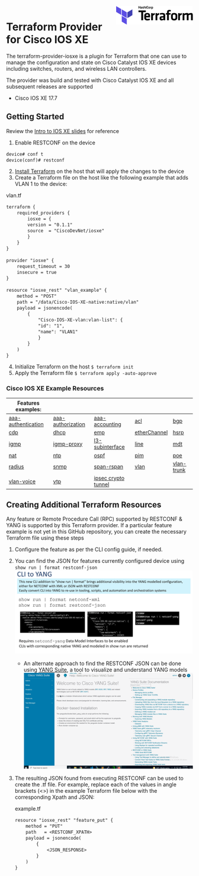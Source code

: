 <a href="https://terraform.io">
    <img src=".github/terraform_logo.svg" alt="Terraform logo" title="Terraform" align="right" height="50" />
</a>

# Terraform Provider for Cisco IOS XE

The terraform-provider-iosxe is a plugin for Terraform that one can use to manage the configuration and state on Cisco Catalyst IOS XE devices including switches, routers, and wireless LAN controllers.

The provider was build and tested with Cisco Catalyst IOS XE and all subsequent releases are supported
- Cisco IOS XE 17.7

## Getting Started
Review the [Intro to IOS XE slides](docs/resources/intro_to_terraform_video.pdf) for reference
1. Enable RESTCONF on the device
```
device# conf t
device(conf)# restconf
```
2. [Install Terraform](https://learn.hashicorp.com/tutorials/terraform/install-cli) on the host that will apply the changes to the device
3. Create a Terraform file on the host like the following example that adds VLAN 1 to the device:

vlan.tf
```
terraform {
    required_providers {
        iosxe = {
        version = "0.1.1"
        source  = "CiscoDevNet/iosxe"
        }
    }
}

provider "iosxe" {
    request_timeout = 30
    insecure = true
}

resource "iosxe_rest" "vlan_example" {
    method = "POST"
    path = "/data/Cisco-IOS-XE-native:native/vlan"
    payload = jsonencode(
        {
            "Cisco-IOS-XE-vlan:vlan-list": {
            "id": "1",
            "name": "VLAN1"
            }
        }
    )
}
```
4. Initialize Terraform on the host `$ terraform init`
5. Apply the Terraform file `$ terraform apply -auto-approve`


### Cisco IOS XE Example Resources 

| Features examples: |  |  |  |  | 
| ---- | ---- |---- |---- |---- |
| [aaa-authentication](./examples/examples_tf/aaa-authentication.tf)  | [aaa-authorization](./examples/examples_tf/aaa-authorization.tf)  | [aaa-accounting](./examples/examples_tf/aaa-accounting.tf)  | [acl](./examples/examples_tf/acl.tf)  | [bgp](./examples/examples_tf/bgp.tf)  |
| [cdp](./examples/examples_tf/cdp.tf)  | [dhcp](./examples/examples_tf/dhcp.tf)  | [emp](./examples/examples_tf/emp.tf)  | [etherChannel](./examples/examples_tf/etherChannel.tf)  | [hsrp](./examples/examples_tf/hsrp.tf)  
| [igmp](./examples/examples_tf/igmp.tf)  | [igmp-proxy](./examples/examples_tf/igmp-proxy.tf)  | [l3-subinterface](./examples/examples_tf/l3-subinterface.tf)  | [line](./examples/examples_tf/line.tf)  | [mdt](./examples/examples_tf/mdt.tf)  |
| [nat](./examples/examples_tf/nat.tf)  | [ntp](./examples/examples_tf/ntp.tf)  | [ospf](./examples/examples_tf/ospf.tf)  | [pim](./examples/examples_tf/pim.tf)  | [poe](./examples/examples_tf/poe.tf)  | 
| [radius](./examples/examples_tf/radius.tf)  | [snmp](./examples/examples_tf/snmp.tf)  | [span-rspan](./examples/examples_tf/span-rspan.tf)  | [vlan](./examples/examples_tf/vlan.tf)  | [vlan-trunk](./examples/examples_tf/vlan-trunk.tf)  | 
| [vlan-voice](./examples/examples_tf/vlan-voice.tf)  | [vtp](./examples/examples_tf/vtp.tf) | [ipsec crypto tunnel](./examples/examples_tf/crypto-tunnel.tf) |

## Creating Additional Terraform Resources
Any feature or Remote Procedure Call (RPC) supported by RESTCONF & YANG is supported by this Terraform provider. If a particular feature example is not yet in this GitHub repository, you can create the necessary Terraform file using these steps
1.	Configure the feature as per the CLI config guide, if needed.
1.	You can find the JSON for features currently configured device using `show run | format restconf-json` ![](cli2yang.png)
    -	An alternate approach to find the RESTCONF JSON can be done using [YANG Suite](https://github.com/CiscoDevNet/yangsuite), a tool to visualize and understand YANG models
    ![](restconf_with_yang_suite.gif)
1.  The resulting JSON found from executing RESTCONF can be used to create the .tf file. For example, replace each of the values in angle brackets (<>) in the example Terraform file below with the corresponding Xpath and JSON:

    example.tf
    ```
    resource "iosxe_rest" "feature_put" {
        method = "PUT"
        path   = <RESTCONF_XPATH>
        payload = jsonencode(    
            {
                <JSON_RESPONSE>
            }
        )
    }
    ```
